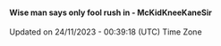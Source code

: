 #### Wise man says only fool rush in - McKidKneeKaneSir
Updated on 24/11/2023 - 00:39:18 (UTC) Time Zone

